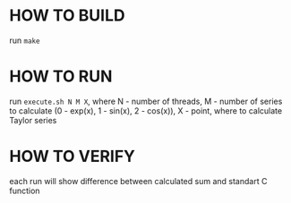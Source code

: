 # HOW TO BUILD

run `make`

# HOW TO RUN

run `execute.sh N M X`, where N - number of threads, M - number of series to calculate (0 - exp(x), 1 - sin(x), 2 - cos(x)), X - point, where to calculate Taylor series

# HOW TO VERIFY

each run will show difference between calculated sum and standart C function
